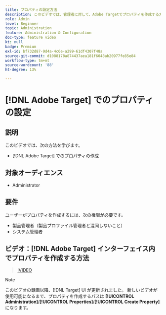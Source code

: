 ```yaml
---
title: プロパティの設定方法
description: このビデオでは、管理者に対して、Adobe Targetでプロパティを作成する方法を説明します。
role: Admin
level: Beginner
topic: Administration
feature: Administration & Configuration
doc-type: feature video
kt: null
badge: Premium
exl-id: bf732d87-9d4a-4c6e-a299-61df4307f48a
source-git-commit: d1088178a874437aea181f6048ab20977fe85e84
workflow-type: tm+mt
source-wordcount: '88'
ht-degree: 13%

---
```


# [!DNL Adobe Target] でのプロパティの設定

## 説明

このビデオでは、次の方法を学びます。

* [!DNL Adobe Target] でのプロパティの作成

## 対象オーディエンス

* Administrator

## 要件

ユーザーがプロパティを作成するには、次の権限が必要です。

* 製品管理者（製品プロファイル管理者と混同しないこと）
* システム管理者

## ビデオ：[!DNL Adobe Target] インターフェイス内でプロパティを作成する方法

>[!VIDEO](https://video.tv.adobe.com/v/18990/?quality=12)

>[!NOTE]
>
>このビデオの録画以降、[!DNL Target] UI が更新されました。 新しいビデオが使用可能になるまで、プロパティを作成するパスは **[!UICONTROL Administration]**/**[!UICONTROL Properties]**/**[!UICONTROL Create Property]** になります。